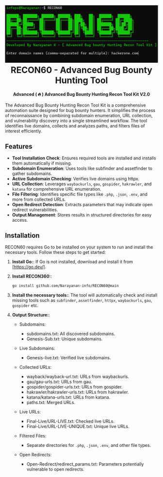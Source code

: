 <h1 align="center">
  <br>
  <a href="#"><img src="assets/recon60.png" alt="Assets"></a>
  <br>
  RECON60 - Advanced Bug Bounty Hunting Tool
  <br>
</h1>

<h4 align="center">Advanced ( 🔥 ) Advanced Bug Bounty Hunting Recon Tool Kit V2.0</h4>  

The Advanced Bug Bounty Hunting Recon Tool Kit is a comprehensive automation suite designed for bug bounty hunters. It simplifies the process of reconnaissance by combining subdomain enumeration, URL collection, and vulnerability discovery into a single streamlined workflow. The tool identifies live domains, collects and analyzes paths, and filters files of interest efficiently.

## Features

- **Tool Installation Check**: Ensures required tools are installed and installs them automatically if missing.
- **Subdomain Enumeration**: Uses tools like subfinder and assetfinder to gather subdomains.
- **Active Subdomain Checking**: Verifies live domains using httpx.
- **URL Collection**: Leverages `waybackurls`, `gau`, `gospider`, `hakrawler`, and `katana` for comprehensive URL enumeration.
- **File Filtering**: Identifies specific file types like `.php`, `.json`, `.env`, and more from collected URLs.
- **Open Redirect Detection**: Extracts parameters that may indicate open redirect vulnerabilities.
- **Output Management**: Stores results in structured directories for easy access.


## Installation

RECON60 requires Go to be installed on your system to run and install the necessary tools. Follow these steps to get started:

1. **Install Go:**:
   If Go is not installed, download and install it from [https://go.dev/].

2. **Install RECON360:**:
   ```bash
   go install github.com/Narayanan-info/RECON60@main
   ```

3. **Install the necessary tools:**:
    The tool will automatically check and install missing tools such as `subfinder`, `assetfinder`, `httpx`, `waybackurls`, `gau`, `gospider` etc.

4. **Output Structure:**:

   * Subdomains:

      * subdomains.txt: All discovered subdomains.
      * Genesis-Sub.txt: Unique subdomains.

   * Live Subdomains:

      * Genesis-live.txt: Verified live subdomains.

   * Collected URLs:

      * wayback/wayback-url.txt: URLs from waybackurls.
      * gau/gau-urls.txt: URLs from gau.
      * gospider/gospider-urls.txt: URLs from gospider.
      * hakrawler/hakrawler-urls.txt: URLs from hakrawler.
      * katana/katana-urls.txt: URLs from katana.
      * paths.txt: Merged URLs.

   * Live URLs:

      * Final-Live/URL-LIVE.txt: Checked live URLs.
      * Final-Live/URL-LIVE-UNIQUE.txt: Unique live URLs.

   * Filtered Files:

      * Separate directories for `.php`, `.json`, `.env`, and other file types.

   * Open Redirects:

      * Open-Redirect/redirect_params.txt: Parameters potentially vulnerable to open redirects.